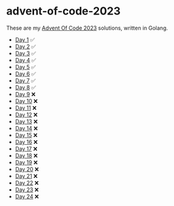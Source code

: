 # advent-of-code-2023

These are my [Advent Of Code 2023](https://adventofcode.com/2023) solutions, written in Golang.

* [Day 1](day-1/README.md)   ✅
* [Day 2](day-2/README.md)   ✅
* [Day 3](day-3/README.md)   ✅
* [Day 4](day-4/README.md)   ✅
* [Day 5](day-5/README.md)   ✅
* [Day 6](day-6/README.md)   ✅
* [Day 7](day-7/README.md)   ✅
* [Day 8](day-8/README.md)   ✅
* [Day 9](day-9/README.md)   ❌
* [Day 10](day-10/README.md) ❌
* [Day 11](day-11/README.md) ❌
* [Day 12](day-12/README.md) ❌
* [Day 13](day-13/README.md) ❌
* [Day 14](day-14/README.md) ❌
* [Day 15](day-15/README.md) ❌
* [Day 16](day-16/README.md) ❌
* [Day 17](day-17/README.md) ❌
* [Day 18](day-18/README.md) ❌
* [Day 19](day-19/README.md) ❌
* [Day 20](day-20/README.md) ❌
* [Day 21](day-21/README.md) ❌
* [Day 22](day-22/README.md) ❌
* [Day 23](day-23/README.md) ❌
* [Day 24](day-24/README.md) ❌